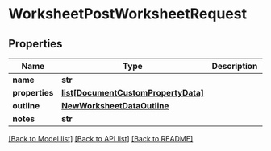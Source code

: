 # WorksheetPostWorksheetRequest


## Properties
Name | Type | Description | Notes
------------ | ------------- | ------------- | -------------
**name** | **str** |  | [optional] 
**properties** | [**list[DocumentCustomPropertyData]**](DocumentCustomPropertyData.md) |  | [optional] 
**outline** | [**NewWorksheetDataOutline**](NewWorksheetDataOutline.md) |  | [optional] 
**notes** | **str** |  | [optional] 

[[Back to Model list]](../README.md#documentation-for-models) [[Back to API list]](../README.md#documentation-for-api-endpoints) [[Back to README]](../README.md)


